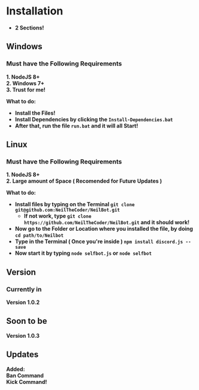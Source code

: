 # Installation
- **2 Sections!**

## Windows
### Must have the Following Requirements
**1. NodeJS 8+**  
**2. Windows 7+**  
**3. Trust for me!**  

**What to do:**  
- **Install the Files!**  
- **Install Dependencies by clicking the `Install-Dependencies.bat`**  
- **After that, run the file `run.bat` and it will all Start!**

## Linux    
### Must have the Following Requirements
**1. NodeJS 8+**  
**2. Large amount of Space ( Recomended for Future Updates )**  
  
**What to do:**  
- **Install files by typing on the Terminal `git clone git@github.com:NeilTheCoder/NeilBot.git`**  
   - **If not work, type `git clone https://github.com/NeilTheCoder/NeilBot.git` and it should work!**  
- **Now go to the Folder or Location where you installed the file, by doing `cd path/to/Neilbot`**  
- **Type in the Terminal ( Once you're inside ) `npm install discord.js --save`**  
- **Now start it by typing `node selfbot.js` or `node selfbot`**

## Version

### Currently in
**Version 1.0.2**

## Soon to be
**Version 1.0.3**

## Updates
**Added:**  
**Ban Command**  
**Kick Command!**

